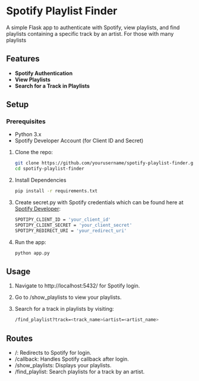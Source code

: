 

# Spotify Playlist Finder

A simple Flask app to authenticate with Spotify, view playlists, and find playlists containing a specific track by an artist.
For those with many playlists

## Features

- **Spotify Authentication**
- **View Playlists**
- **Search for a Track in Playlists**

## Setup

### Prerequisites

- Python 3.x
- Spotify Developer Account (for Client ID and Secret)

1. Clone the repo:

   ```bash
   git clone https://github.com/yourusername/spotify-playlist-finder.git
   cd spotify-playlist-finder
   
2. Install Dependencies

    ```bash
    pip install -r requirements.txt
    
3. Create secret.py with Spotify credentials which can be found here at [Spotify Developer](https://developer.spotify.com):
    
    
    ```bash
    SPOTIPY_CLIENT_ID = 'your_client_id'
    SPOTIPY_CLIENT_SECRET = 'your_client_secret'
    SPOTIPY_REDIRECT_URI = 'your_redirect_uri'
    
4. Run the app:
    
    ```bash
    python app.py
    
## Usage

1. Navigate to http://localhost:5432/ for Spotify login.

2. Go to /show_playlists to view your playlists.

3. Search for a track in playlists by visiting:
    
    ```bash
    /find_playlist?track=<track_name>&artist=<artist_name>
    
## Routes
* /: Redirects to Spotify for login.
* /callback: Handles Spotify callback after login.
* /show_playlists: Displays your playlists.
* /find_playlist: Search playlists for a track by an artist.




